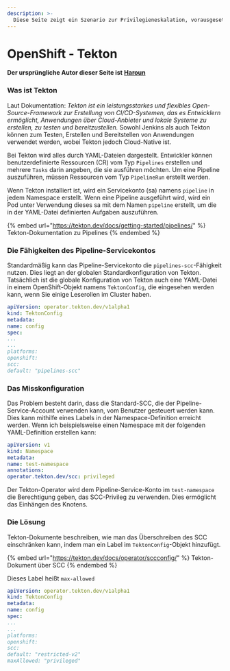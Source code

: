 ```yaml
---
description: >-
  Diese Seite zeigt ein Szenario zur Privilegieneskalation, vorausgesetzt, dass Tekton im Cluster installiert ist und Sie einen Namespace erstellen können (manchmal sind Bearbeitungsrechte ausreichend).
---
```


# OpenShift - Tekton

**Der ursprüngliche Autor dieser Seite ist** [**Haroun**](www.linkedin.com/in/haroun-al-mounayar-571830211)

### Was ist Tekton

Laut Dokumentation: _Tekton ist ein leistungsstarkes und flexibles Open-Source-Framework zur Erstellung von CI/CD-Systemen, das es Entwicklern ermöglicht, Anwendungen über Cloud-Anbieter und lokale Systeme zu erstellen, zu testen und bereitzustellen._ Sowohl Jenkins als auch Tekton können zum Testen, Erstellen und Bereitstellen von Anwendungen verwendet werden, wobei Tekton jedoch Cloud-Native ist.

Bei Tekton wird alles durch YAML-Dateien dargestellt. Entwickler können benutzerdefinierte Ressourcen (CR) vom Typ `Pipelines` erstellen und mehrere `Tasks` darin angeben, die sie ausführen möchten. Um eine Pipeline auszuführen, müssen Ressourcen vom Typ `PipelineRun` erstellt werden.

Wenn Tekton installiert ist, wird ein Servicekonto (sa) namens `pipeline` in jedem Namespace erstellt. Wenn eine Pipeline ausgeführt wird, wird ein Pod unter Verwendung dieses sa mit dem Namen `pipeline` erstellt, um die in der YAML-Datei definierten Aufgaben auszuführen.

{% embed url="https://tekton.dev/docs/getting-started/pipelines/" %}
Tekton-Dokumentation zu Pipelines
{% endembed %}

### Die Fähigkeiten des Pipeline-Servicekontos

Standardmäßig kann das Pipeline-Servicekonto die `pipelines-scc`-Fähigkeit nutzen. Dies liegt an der globalen Standardkonfiguration von Tekton. Tatsächlich ist die globale Konfiguration von Tekton auch eine YAML-Datei in einem OpenShift-Objekt namens `TektonConfig`, die eingesehen werden kann, wenn Sie einige Leserollen im Cluster haben.
```yaml
apiVersion: operator.tekton.dev/v1alpha1
kind: TektonConfig
metadata:
name: config
spec:
...
...
platforms:
openshift:
scc:
default: "pipelines-scc"
```
### Das Misskonfiguration

Das Problem besteht darin, dass die Standard-SCC, die der Pipeline-Service-Account verwenden kann, vom Benutzer gesteuert werden kann. Dies kann mithilfe eines Labels in der Namespace-Definition erreicht werden. Wenn ich beispielsweise einen Namespace mit der folgenden YAML-Definition erstellen kann:
```yaml
apiVersion: v1
kind: Namespace
metadata:
name: test-namespace
annotations:
operator.tekton.dev/scc: privileged
```
Der Tekton-Operator wird dem Pipeline-Service-Konto im `test-namespace` die Berechtigung geben, das SCC-Privileg zu verwenden. Dies ermöglicht das Einhängen des Knotens.

### Die Lösung

Tekton-Dokumente beschreiben, wie man das Überschreiben des SCC einschränken kann, indem man ein Label im `TektonConfig`-Objekt hinzufügt.

{% embed url="https://tekton.dev/docs/operator/sccconfig/" %}
Tekton-Dokument über SCC
{% endembed %}

Dieses Label heißt `max-allowed`
```yaml
apiVersion: operator.tekton.dev/v1alpha1
kind: TektonConfig
metadata:
name: config
spec:
...
...
platforms:
openshift:
scc:
default: "restricted-v2"
maxAllowed: "privileged"
```

